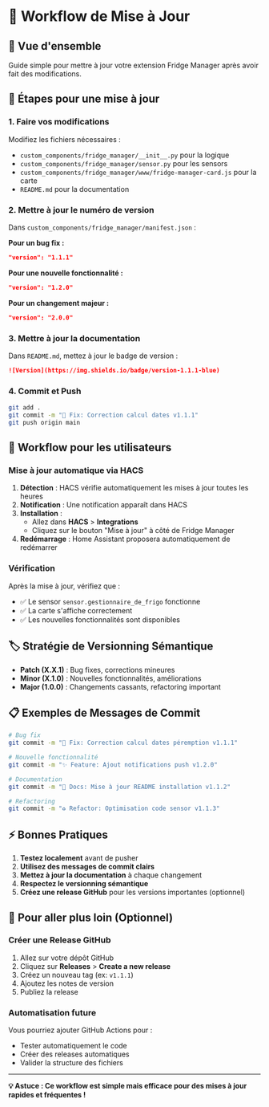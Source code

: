 # 🔄 Workflow de Mise à Jour

## 🎯 Vue d'ensemble

Guide simple pour mettre à jour votre extension Fridge Manager après avoir fait des modifications.

## 📝 Étapes pour une mise à jour

### 1. Faire vos modifications
Modifiez les fichiers nécessaires :
- `custom_components/fridge_manager/__init__.py` pour la logique
- `custom_components/fridge_manager/sensor.py` pour les sensors
- `custom_components/fridge_manager/www/fridge-manager-card.js` pour la carte
- `README.md` pour la documentation

### 2. Mettre à jour le numéro de version
Dans `custom_components/fridge_manager/manifest.json` :

**Pour un bug fix :**
```json
"version": "1.1.1"
```

**Pour une nouvelle fonctionnalité :**
```json
"version": "1.2.0"
```

**Pour un changement majeur :**
```json
"version": "2.0.0"
```

### 3. Mettre à jour la documentation
Dans `README.md`, mettez à jour le badge de version :
```markdown
![Version](https://img.shields.io/badge/version-1.1.1-blue)
```

### 4. Commit et Push
```bash
git add .
git commit -m "🐛 Fix: Correction calcul dates v1.1.1"
git push origin main
```

## 🔄 Workflow pour les utilisateurs

### Mise à jour automatique via HACS

1. **Détection** : HACS vérifie automatiquement les mises à jour toutes les heures
2. **Notification** : Une notification apparaît dans HACS
3. **Installation** :
   - Allez dans **HACS** > **Integrations**
   - Cliquez sur le bouton "Mise à jour" à côté de Fridge Manager
4. **Redémarrage** : Home Assistant proposera automatiquement de redémarrer

### Vérification
Après la mise à jour, vérifiez que :
- ✅ Le sensor `sensor.gestionnaire_de_frigo` fonctionne
- ✅ La carte s'affiche correctement
- ✅ Les nouvelles fonctionnalités sont disponibles

## 🏷️ Stratégie de Versionning Sémantique

- **Patch (X.X.1)** : Bug fixes, corrections mineures
- **Minor (X.1.0)** : Nouvelles fonctionnalités, améliorations
- **Major (1.0.0)** : Changements cassants, refactoring important

## 📋 Exemples de Messages de Commit

```bash
# Bug fix
git commit -m "🐛 Fix: Correction calcul dates péremption v1.1.1"

# Nouvelle fonctionnalité
git commit -m "✨ Feature: Ajout notifications push v1.2.0"

# Documentation
git commit -m "📝 Docs: Mise à jour README installation v1.1.2"

# Refactoring
git commit -m "♻️ Refactor: Optimisation code sensor v1.1.3"
```

## ⚡ Bonnes Pratiques

1. **Testez localement** avant de pusher
2. **Utilisez des messages de commit clairs**
3. **Mettez à jour la documentation** à chaque changement
4. **Respectez le versionning sémantique**
5. **Créez une release GitHub** pour les versions importantes (optionnel)

## 🚀 Pour aller plus loin (Optionnel)

### Créer une Release GitHub
1. Allez sur votre dépôt GitHub
2. Cliquez sur **Releases** > **Create a new release**
3. Créez un nouveau tag (ex: `v1.1.1`)
4. Ajoutez les notes de version
5. Publiez la release

### Automatisation future
Vous pourriez ajouter GitHub Actions pour :
- Tester automatiquement le code
- Créer des releases automatiques
- Valider la structure des fichiers

---

**💡 Astuce : Ce workflow est simple mais efficace pour des mises à jour rapides et fréquentes !**